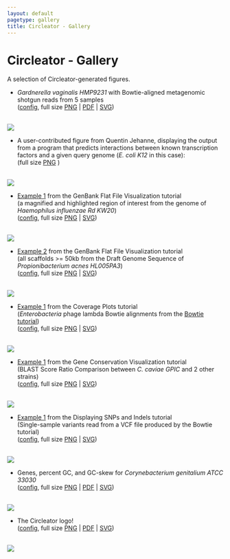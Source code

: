 ```yaml
---
layout: default
pagetype: gallery
title: Circleator - Gallery
---
```


# Circleator - Gallery

A selection of Circleator-generated figures.

* *Gardnerella vaginalis HMP9231* with Bowtie-aligned metagenomic shotgun reads from 5 samples  
([config][c1], full size <a href='images/CP002725-2-5000.png'>PNG</a>&nbsp;|&nbsp;<a href='images/CP002725-2.pdf'>PDF</a>&nbsp;|&nbsp;<a href='images/CP002725-2.svg'>SVG</a>)
<br clear='both'>
<img src='images/CP002725-2-420.png' class='gallery'>

* A user-contributed figure from Quentin Jehanne, displaying the output from a program that
predicts interactions between known transcription factors and a given query genome (*E. coli K12* in this case):  
(full size <a href='gallery/EcoliK12.png'>PNG</a> )
<br clear='both'>
<img src='gallery/EcoliK12-400.png' class='gallery'>

* [Example 1][gb_ex1] from the GenBank Flat File Visualization tutorial  
(a magnified and highlighted region of interest from the genome of _Haemophilus influenzae Rd KW20_)  
([config][gb_ex1_conf], full size <a href='tutorials/gb_annotation/hinf-explore-region-1-3000.png'>PNG</a>&nbsp;|&nbsp;<a href='tutorials/gb_annotation/hinf-explore-region-1.svg'>SVG</a>)
<br clear='both'>
<img src='tutorials/gb_annotation/hinf-explore-region-1-400.png' class='gallery'>

* [Example 2][gb_ex2] from the GenBank Flat File Visualization tutorial  
(all scaffolds &gt;= 50kb from the Draft Genome Sequence of _Propionibacterium acnes HL005PA3_)  
([config][gb_ex2_conf], full size <a href='tutorials/gb_annotation/pa-no-short-scaffolds-plus-3000.png'>PNG</a>&nbsp;|&nbsp;<a href='tutorials/gb_annotation/pa-no-short-scaffolds-plus.svg'>SVG</a>)
<br clear='both'>
<img src='tutorials/gb_annotation/pa-no-short-scaffolds-plus-400.png' class='gallery'>

* [Example 1][cp_ex1] from the Coverage Plots tutorial  
(*Enterobacteria* phage lambda Bowtie alignments from the [Bowtie tutorial][bt2_ex])  
([config][cp_ex1_conf], full size <a href='tutorials/coverage_plots/coverage-ex1-gb-cl-3000.png'>PNG</a>&nbsp;|&nbsp;<a href='tutorials/coverage_plots/coverage-ex1-gb-cl.svg'>SVG</a>)
<br clear='both'>
<img src='tutorials/coverage_plots/coverage-ex1-gb-cl-400.png' class='gallery'>

* [Example 1][cv_ex1] from the Gene Conservation Visualization tutorial  
(BLAST Score Ratio Comparison between *C. caviae GPIC* and 2 other strains)  
([config][cv_ex1_conf], full size <a href='tutorials/gene_conservation/bsr-3-3000.png'>PNG</a>&nbsp;|&nbsp;<a href='tutorials/gene_conservation/bsr-3.svg'>SVG</a>)
<br clear='both'>
<img src='tutorials/gene_conservation/bsr-3-400.png' class='gallery'>

* [Example 1][snps_ex1] from the Displaying SNPs and Indels tutorial  
(Single-sample variants read from a VCF file produced by the Bowtie tutorial)  
([config][snps_ex1_conf], full size <a href='tutorials/snps_and_indels/variants-ex1b-3000.png'>PNG</a>&nbsp;|&nbsp;<a href='tutorials/snps_and_indels/variants-ex1b.svg'>SVG</a>)
<br clear='both'>
<img src='tutorials/snps_and_indels/variants-ex1b-400.png' class='gallery'>

* Genes, percent GC, and GC-skew for *Corynebacterium genitalium ATCC 33030*  
([config][c2], full size <a href='images/CM000961-genes-percentGC-GCskew-1-5000.png'>PNG</a>&nbsp;|&nbsp;<a href='images/CM000961-genes-percentGC-GCskew-1-5000.pdf'>PDF</a>&nbsp;|&nbsp;<a href='images/CM000961-genes-percentGC-GCskew-1-5000.svg'>SVG</a>)
<br clear='both'>
<img src='images/CM000961-genes-percentGC-GCskew-1-400.png' class='gallery'>

* The Circleator logo!  
([config][c3], full size <a href='images/logo-2-5000.png'>PNG</a>&nbsp;|&nbsp;<a href='images/logo-2.pdf'>PDF</a>&nbsp;|&nbsp;<a href='images/logo-2.svg'>SVG</a>)
<br clear='both'>
<img src='images/logo-2-400.png' class='gallery'>

[c1]: {{site.baseurl}}/gallery/CP002725-2.cfg
[c2]: {{site.baseurl}}/gallery/genes-percentGC-GCskew-1.cfg
[c3]: {{site.baseurl}}/gallery/logo-2.cfg
[gb_ex1]: {{site.baseurl}}/tutorials/gb_annotation.html#ex1
[gb_ex2]: {{site.baseurl}}/tutorials/gb_annotation.html#ex2
[cp_ex1]: {{site.baseurl}}/tutorials/coverage_plots.html#ex1
[cv_ex1]: {{site.baseurl}}/tutorials/gene_conservation.html#ex1
[snps_ex1]: {{site.baseurl}}/tutorials/snps_and_indels.html#ex1
[gb_ex1_conf]: {{site.baseurl}}/tutorials/gb_annotation/explore-region-1.txt
[gb_ex2_conf]: {{site.baseurl}}/tutorials/gb_annotation/scaffolds-and-genes-plus.txt
[cp_ex1_conf]: {{site.baseurl}}/tutorials/coverage_plots/coverage-ex1.txt
[cv_ex1_conf]: {{site.baseurl}}/tutorials/gene_conservation/bsr-3.txt
[snps_ex1_conf]: {{site.baseurl}}/tutorials/snps_and_indels/variants-ex1b.txt
[bt2_ex]: http://bowtie-bio.sourceforge.net/bowtie2/manual.shtml#getting-started-with-bowtie-2-lambda-phage-example
